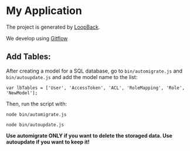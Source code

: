 # My Application

The project is generated by [LoopBack](http://loopback.io).

We develop using [Gitflow](https://datasift.github.io/gitflow/IntroducingGitFlow.html)

## Add Tables:
After creating a model for a SQL database, go to `bin/automigrate.js` and `bin/autoupdate.js` and add the model name to the list:

```
var lbTables = ['User', 'AccessToken', 'ACL', 'RoleMapping', 'Role', 'NewModel'];
```

Then, run the script with:
```
node bin/automigrate.js
```

```
node bin/autoupdate.js
```

**Use automigrate ONLY if you want to delete the storaged data. Use autoupdate if you want to keep it!**